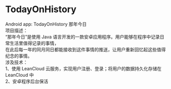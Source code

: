 # TodayOnHistory
Android app: TodayOnHistory 那年今日<br>
项目描述：<br>
“那年今日”是使用 Java 语言开发的一款安卓应用程序。用户能够在程序中记录日常生活里值得记录的事情，<br>
在此后每一年的同月同日都能接收到这件事情的推送，让用户重新回忆起这些值得纪念的事情。<br>
涉及技术：<br>
1、使用 LeanCloud 云服务，实现用户注册、登录；将用户的数据持久化存储在 LeanCloud 中<br>
2、安卓程序后台保活
